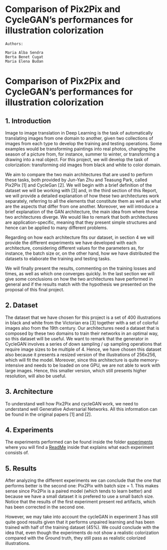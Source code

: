 # Comparison of Pix2Pix and CycleGAN’s performances for illustration colorization
```
Authors:

Maria Alba Sendra 
Berta Benet Cugat 
Maria Elena Budan
```

# Comparison of Pix2Pix and CycleGAN’s performances for illustration colorization
## 1. Introduction
Image to image translation in Deep Learning is the task of automatically translating images from one domain to another, given two collections of images from each type to develop the training and testing operations. Some examples would be transforming paintings into real photos, changing the season of a picture from, for instance, summer to winter, or transforming a drawing into a real object. For this project, we will develop the task of colorization: transforming old images from black and white to color domain.

We aim to compare the two main architectures that are used to perform these tasks, both provided by Jun-Yan Zhu and Teasung Park, called Pix2Pix [1] and CycleGan [2]. We will begin with a brief definition of the dataset we will be working with [3] and, in the third section of this Report, we will provide a detailed explanation of how these two architectures work separately, referring to all the elements that constitute them as well as what are the aspects that differ from one another. Moreover, we will introduce a brief explanation of the GAN architecture, the main idea from where these two architectures diverge. We would like to remark that both architectures are application-specific, meaning that they present simple structures and hence can be applied to many different problems.

Regarding on how each architecture fits our dataset, in section 4 we will provide the different experiments we have developed with each architecture, considering different values for the parameters as, for instance, the batch size or, on the other hand, how we have distributed the datasets to elaborate the training and testing tasks.

We will finally present the results, commenting on the training losses and times, as well as which one converges quickly. In the last section we will give some conclusions on how the two architectures have performed in general and if the results match with the hypothesis we presented on the proposal of this final project.

## 2. Dataset
The dataset that we have chosen for this project is a set of 400 illustrations in black and white from the Victorian era [3] together with a set of colorful images also from the 19th century. Our architectures need a dataset that is composed by these two domains to train their networks in an optimal way, so this dataset will be useful.
We want to remark that the generator in CycleGAN involves a series of down sampling / up sampling operations that require image sizes to be multiple of 4. Hence, we have chosen this dataset also because it presents a resized version of the illustrations of 256x256, which will fit the model. Moreover, since this architecture is quite memory-intensive and needs to be loaded on one GPU, we are not able to work with large images. Hence, this smaller version, which still presents higher resolution, will also be useful. 

## 3. Architecture
To understand well how Pix2Pix and cycleGAN work, we need to understand well Generative Adversarial Networks. All this information can be found in the original papers [1] and [2].

## 4. Experiments
The experiments performed can be found inside the folder [experiments](https://github.com/marilenabudan/Colorization_Pix2Pix_CycleGAN/tree/master/Experiments) where you will find a [ReadMe](https://github.com/marilenabudan/Colorization_Pix2Pix_CycleGAN/blob/master/Experiments/README.md) inside that explains what each experiment consists of.

## 5. Results
After analyzing the different experiments we can conclude that the one that performs better is the second one: Pix2Pix with batch size = 1. This makes sense since Pix2Pix is a paired model (which tends to learn better) and because we have a small dataset it is prefered to use a small batch size. Notice that the results of the first experiment present red artifacts, which has been corrected in the second one. 

However, we may take into account the cycleGAN in experiment 3 has still quite good results given that it performs unpaired learning and has been trained with half of the training dataset (45%). We could conclude with the idea that, even though the experiments do not show a realistic colorization compared with the Ground truth, they still pass as realistic colorized illustrations.


